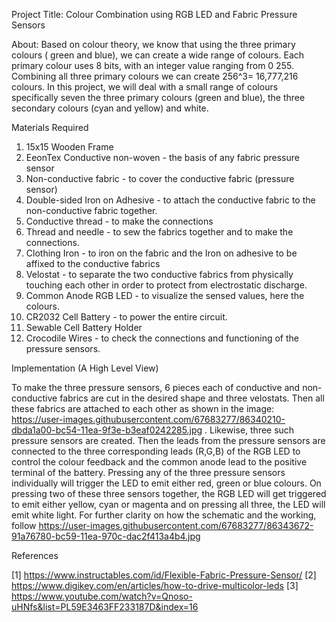Project Title: Colour Combination using RGB LED and Fabric Pressure Sensors

About: Based on colour theory, we know that using the three primary colours ( green and blue), we can create a wide range of colours. Each primary colour uses 8 bits, with an integer value ranging from 0 255. Combining all three primary colours we can create 256^3= 16,777,216 colours. In this project, we will deal with a small range of colours specifically seven the three primary colours (green and blue), the three secondary colours (cyan and yellow) and white.

Materials Required

1. 15x15 Wooden Frame
2. EeonTex Conductive non-woven - the basis of any fabric pressure sensor
3. Non-conductive fabric - to cover the conductive fabric (pressure sensor)
4. Double-sided Iron on Adhesive - to attach the conductive fabric to the non-conductive fabric together.
5. Conductive thread - to make the connections
6. Thread and needle - to sew the fabrics together and to make the connections.
7. Clothing Iron - to iron on the fabric and the Iron on adhesive to be affixed to the conductive fabrics
8. Velostat - to separate the two conductive fabrics from physically touching each other in order to protect from electrostatic discharge.
8. Common Anode RGB LED - to visualize the sensed values, here the colours.
9. CR2032 Cell Battery - to power the entire circuit.
10. Sewable Cell Battery Holder
11. Crocodile Wires - to check the connections and functioning of the pressure sensors.

Implementation (A High Level View)

To make the three pressure sensors, 6 pieces each of conductive and non-conductive fabrics are cut in the desired shape and three velostats. Then all these fabrics are attached to each other as shown in the image: https://user-images.githubusercontent.com/67683277/86340210-dbda1a00-bc54-11ea-9f3e-b3eaf0242285.jpg . Likewise, three such pressure sensors are created. Then the leads from the pressure sensors are connected to the three corresponding leads (R,G,B) of the RGB LED to control the colour feedback and the common anode lead to the positive terminal of the battery.  Pressing any of the three pressure sensors individually will trigger the LED to emit either red, green or blue colours. On pressing two of these three sensors together, the RGB LED will get triggered to emit either yellow, cyan or magenta and on pressing all three, the LED will emit white light. For further clarity on how the schematic and the working, follow https://user-images.githubusercontent.com/67683277/86343672-91a76780-bc59-11ea-970c-dac2f413a4b4.jpg 

References

[1] https://www.instructables.com/id/Flexible-Fabric-Pressure-Sensor/
[2] https://www.digikey.com/en/articles/how-to-drive-multicolor-leds
[3] https://www.youtube.com/watch?v=Qnoso-uHNfs&list=PL59E3463FF233187D&index=16
